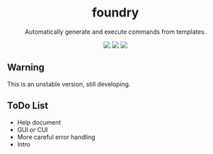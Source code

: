 <div align="center">
<h1>foundry</h1>
<p>Automatically generate and execute commands from templates.</p>
<img src="https://flat.badgen.net/travis/kkocdko/foundry?color=4caf50">
<img src="https://flat.badgen.net/github/release/kkocdko/foundry?color=4caf50">
<img src="https://flat.badgen.net/github/license/kkocdko/foundry?color=4caf50">
</div>

## Warning

This is an unstable version, still developing.

## ToDo List

* Help document
* GUI or CUI
* More careful error handling
* Intro
